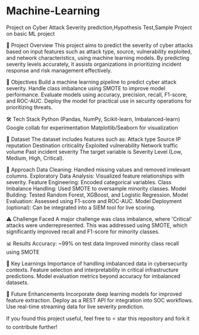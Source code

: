 # Machine-Learning
Project on Cyber Attack Severity prediction,Hypothesis Test,Sample Project on basic ML project 

🚀 Project Overview
This project aims to predict the severity of cyber attacks based on input features such as attack type, source, vulnerability exploited, and network characteristics, using machine learning models. By predicting severity levels accurately, it assists organizations in prioritizing incident response and risk management effectively.

🎯 Objectives
Build a machine learning pipeline to predict cyber attack severity.
Handle class imbalance using SMOTE to improve model performance.
Evaluate models using accuracy, precision, recall, F1-score, and ROC-AUC.
Deploy the model for practical use in security operations for prioritizing threats.

🛠️ Tech Stack
Python (Pandas, NumPy, Scikit-learn, Imbalanced-learn)
Google collab for experimentation
Matplotlib/Seaborn for visualization

📂 Dataset
The dataset includes features such as:
Attack type
Source IP reputation
Destination criticality
Exploited vulnerability
Network traffic volume
Past incident severity
The target variable is Severity Level (Low, Medium, High, Critical).

🧩 Approach
Data Cleaning: Handled missing values and removed irrelevant columns.
Exploratory Data Analysis: Visualized feature relationships with severity.
Feature Engineering: Encoded categorical variables.
Class Imbalance Handling: Used SMOTE to oversample minority classes.
Model Building: Tested Random Forest, XGBoost, and Logistic Regression.
Model Evaluation: Assessed using F1-score and ROC-AUC.
Model Deployment (optional): Can be integrated into a SIEM tool for live scoring.

⚠️ Challenge Faced
A major challenge was class imbalance, where 'Critical' attacks were underrepresented. This was addressed using SMOTE, which significantly improved recall and F1-score for minority classes.

📊 Results
Accuracy: ~99% on test data
Improved minority class recall using SMOTE

🌟 Key Learnings
Importance of handling imbalanced data in cybersecurity contexts.
Feature selection and interpretability in critical infrastructure predictions.
Model evaluation metrics beyond accuracy for imbalanced datasets.

🚀 Future Enhancements
Incorporate deep learning models for improved feature extraction.
Deploy as a REST API for integration into SOC workflows.
Use real-time streaming data for live severity prediction.

If you found this project useful, feel free to ⭐ star this repository and fork it to contribute further!

